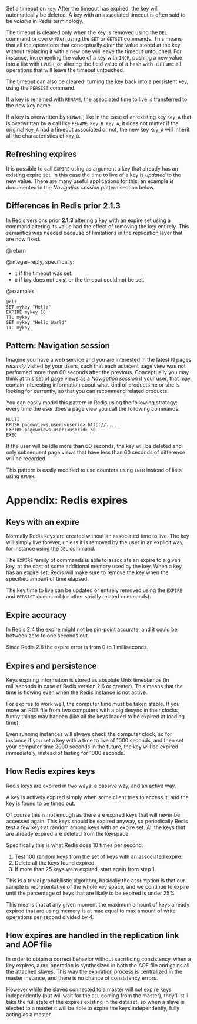 Set a timeout on `key`. After the timeout has expired, the key will
automatically be deleted. A key with an associated timeout is often said to be
_volatile_ in Redis terminology.

The timeout is cleared only when the key is removed using the `DEL` command or
overwritten using the `SET` or `GETSET` commands. This means that all the
operations that conceptually *alter* the value stored at the key without
replacing it with a new one will leave the timeout untouched. For instance,
incrementing the value of a key with `INCR`, pushing a new value into a list
with `LPUSH`, or altering the field value of a hash with `HSET` are all
operations that will leave the timeout untouched.

The timeout can also be cleared, turning the key back into a persistent key,
using the `PERSIST` command.

If a key is renamed with `RENAME`, the associated time to live is transferred to
the new key name.

If a key is overwritten by `RENAME`, like in the case of an existing key
`Key_A` that is overwritten by a call like `RENAME Key_B Key_A`, it does not
matter if the original `Key_A` had a timeout associated or not, the new key
`Key_A` will inherit all the characteristics of `Key_B`.

Refreshing expires
---

It is possible to call `EXPIRE` using as argument a key that already has an
existing expire set. In this case the time to live of a key is *updated* to the
new value. There are many useful applications for this, an example is
documented in the *Navigation session* pattern section below.

Differences in Redis prior 2.1.3
---

In Redis versions prior **2.1.3** altering a key with an expire set using
a command altering its value had the effect of removing the key entirely.
This semantics was needed because of limitations in the replication layer that
are now fixed.

@return

@integer-reply, specifically:

* `1` if the timeout was set.
* `0` if `key` does not exist or the timeout could not be set.

@examples

    @cli
    SET mykey "Hello"
    EXPIRE mykey 10
    TTL mykey
    SET mykey "Hello World"
    TTL mykey

Pattern: Navigation session
---

Imagine you have a web service and you are interested in the latest N pages
*recently* visited by your users, such that each adiacent page view was not
performed more than 60 seconds after the previous. Conceptually you may think
at this set of page views as a *Navigation session* if your user, that may
contain interesting information about what kind of products he or she is
looking for currently, so that you can recommend related products.

You can easily model this pattern in Redis using the following strategy:
every time the user does a page view you call the following commands:

    MULTI
    RPUSH pagewviews.user:<userid> http://.....
    EXPIRE pagewviews.user:<userid> 60
    EXEC

If the user will be idle more than 60 seconds, the key will be deleted and only
subsequent page views that have less than 60 seconds of difference will be
recorded.

This pattern is easily modified to use counters using `INCR` instead of lists
using `RPUSH`.

# Appendix: Redis expires

## Keys with an expire

Normally Redis keys are created without an associated time to live. The key
will simply live forever, unless it is removed by the user in an explicit
way, for instance using the `DEL` command.

The `EXPIRE` family of commands is able to associate an expire to a given key,
at the cost of some additional memory used by the key. When a key has an expire
set, Redis will make sure to remove the key when the specified amount of time
elapsed.

The key time to live can be updated or entirely removed using the `EXPIRE` and `PERSIST` command (or other strictly related commands).

## Expire accuracy

In Redis 2.4 the expire might not be pin-point accurate, and it could be
between zero to one seconds out.

Since Redis 2.6 the expire error is from 0 to 1 milliseconds.

## Expires and persistence

Keys expiring information is stored as absolute Unix timestamps (in milliseconds in case of Redis version 2.6 or greater). This means that the time is flowing even when the Redis instance is not active.

For expires to work well, the computer time must be taken stable. If you move an RDB file from two computers with a big desync in their clocks, funny things may happen (like all the keys loaded to be expired at loading time).

Even running instances will always check the computer clock, so for instance if you set a key with a time to live of 1000 seconds, and then set your computer time 2000 seconds in the future, the key will be expired immediately, instead of lasting for 1000 seconds.

## How Redis expires keys

Redis keys are expired in two ways: a passive way, and an active way.

A key is actively expired simply when some client tries to access it, and
the key is found to be timed out.

Of course this is not enough as there are expired keys that will never
be accessed again. This keys should be expired anyway, so periodically
Redis test a few keys at random among keys with an expire set.
All the keys that are already expired are deleted from the keyspace.

Specifically this is what Redis does 10 times per second:

1. Test 100 random keys from the set of keys with an associated expire.
2. Delete all the keys found expired.
3. If more than 25 keys were expired, start again from step 1.

This is a trivial probabilistic algorithm, basically the assumption is
that our sample is representative of the whole key space,
and we continue to expire until the percentage of keys that are likely
to be expired is under 25%

This means that at any given moment the maximum amount of keys already
expired that are using memory is at max equal to max amount of write
operations per second divided by 4.

## How expires are handled in the replication link and AOF file

In order to obtain a correct behavior without sacrificing consistency, when
a key expires, a `DEL` operation is synthesized in both the AOF file and gains
all the attached slaves. This way the expiration process is centralized in
the master instance, and there is no chance of consistency errors.

However while the slaves connected to a master will not expire keys
independently (but will wait for the `DEL` coming from the master), they'll
still take the full state of the expires existing in the dataset, so when a
slave is elected to a master it will be able to expire the keys
independently, fully acting as a master.
